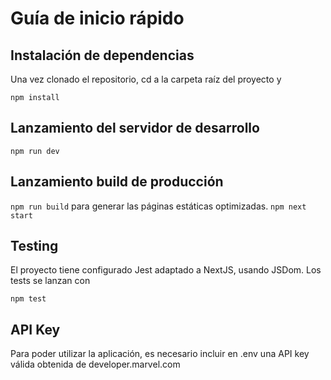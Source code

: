 # Guía de inicio rápido

## Instalación de dependencias

Una vez clonado el repositorio, cd a la carpeta raíz del proyecto y

`npm install`

## Lanzamiento del servidor de desarrollo

`npm run dev`

## Lanzamiento build de producción

`npm run build` para generar las páginas estáticas optimizadas.
`npm next start`

## Testing

El proyecto tiene configurado Jest adaptado a NextJS, usando JSDom. Los tests se lanzan con

`npm test`

## API Key

Para poder utilizar la aplicación, es necesario incluir en .env una API key válida obtenida de developer.marvel.com
